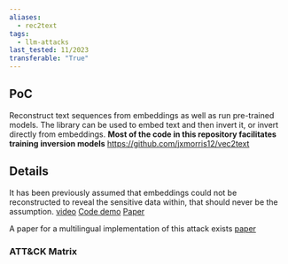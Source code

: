 ```yaml
---
aliases:
  - rec2text
tags:
  - llm-attacks
last_tested: 11/2023
transferable: "True"
---
```

## **PoC**

Reconstruct text sequences from embeddings as well as run pre-trained models.
The library can be used to embed text and then invert it, or invert directly from embeddings.
**Most of the code in this repository facilitates training inversion models**
https://github.com/jxmorris12/vec2text 

## **Details**
It has been previously assumed that embeddings could not be reconstructed to reveal the sensitive data within, that should never be the assumption. 
[video](https://www.youtube.com/watch?v=lguThumFUl4) 
[Code demo](https://colab.research.google.com/drive/14RQFRF2It2Kb8gG3_YDhP_6qE0780L8h?usp=sharing )
[Paper](https://arxiv.org/abs/2310.06816) 

A paper for a multilingual implementation of this attack exists [paper](https://arxiv.org/pdf/2401.12192.pdf) 
### ATT&CK Matrix